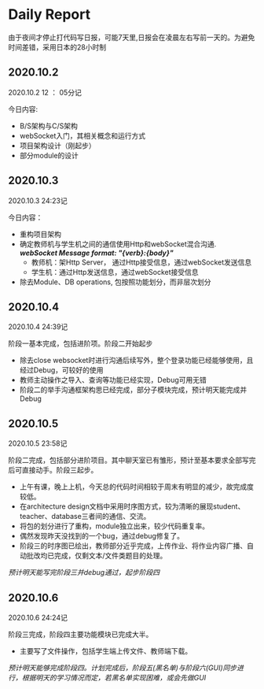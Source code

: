 # Daily Report

由于夜间才停止打代码写日报，可能7天里,日报会在凌晨左右写前一天的。为避免时间差错，采用日本的28小时制

## 2020.10.2

2020.10.2 12 ： 05分记

今日内容:

* B/S架构与C/S架构
* webSocket入门，其相关概念和运行方式
* 项目架构设计（刚起步）
* 部分module的设计

## 2020.10.3

2020.10.3 24:23记

今日内容：

* 重构项目架构
* 确定教师机与学生机之间的通信使用Http和webSocket混合沟通. \
    ***webSocket Message format: "{verb}:{body}"***
    * 教师机：架Http Server， 通过Http接受信息，通过webSocket发送信息
    * 学生机：通过Http发送信息，通过webSocket接受信息
* 除去Module、DB operations, 包按照功能划分，而非层次划分


## 2020.10.4

2020.10.4 24:39记

阶段一基本完成，包括进阶项。阶段二开始起步

* 除去close websocket时进行沟通后续写外，整个登录功能已经能够使用，且经过Debug，可较好的使用
* 教师主动操作之导入、查询等功能已经实现，Debug可用无错
* 阶段二的举手沟通框架构思已经完成，部分子模块完成，预计明天能完成并Debug

## 2020.10.5

2020.10.5 23:58记

阶段二完成，包括部分进阶项目。其中聊天室已有雏形，预计至基本要求全部写完后可直接动手。阶段三起步。

* 上午有课，晚上上机，今天总的代码时间相较于周末有明显的减少，故完成度较低。
* 在architecture design文档中采用时序图方式，较为清晰的展现student、teacher、database三者间的通信、交流。
* 将包的划分进行了重构，module独立出来，较少代码重复率。
* 偶然发现昨天没找到的一个bug，通过debug修复了。
* 阶段三的时序图已绘出，教师部分近乎完成，上传作业、将作业内容广播、自动批改均已完成，仅剩文本/文件类题目的处理。

*预计明天能写完阶段三并debug通过，起步阶段四* 

## 2020.10.6

2020.10.6 24:24记

阶段三完成，阶段四主要功能模块已完成大半。

* 主要写了文件操作，包括学生端上传文件、教师端下载。

*预计明天能够完成阶段四。计划完成后，阶段五(黑名单)与阶段六(GUI)同步进行，根据明天的学习情况而定，若黑名单实现困难，或会先做GUI*